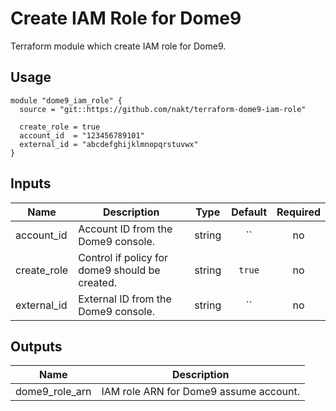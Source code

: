 # Create IAM Role for Dome9

Terraform module which create IAM role for Dome9.

## Usage

```
module "dome9_iam_role" {
  source = "git::https://github.com/nakt/terraform-dome9-iam-role"

  create_role = true
  account_id  = "123456789101"
  external_id = "abcdefghijklmnopqrstuvwx"
}
```

## Inputs

| Name | Description | Type | Default | Required |
|------|-------------|:----:|:-----:|:-----:|
| account_id | Account ID from the Dome9 console. | string | `` | no |
| create_role | Control if policy for dome9 should be created. | string | `true` | no |
| external_id | External ID from the Dome9 console. | string | `` | no |

## Outputs

| Name | Description |
|------|-------------|
| dome9_role_arn | IAM role ARN for Dome9 assume account. |

